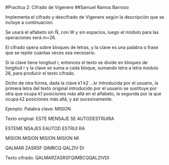 #Practica 2: Cifrado de Vigenere
##Samuel Ramos Barroso

Implementa el cifrado y descifrado de Vigenere según la descripción que se incluye a continuación:

Se usará el alfabeto sin Ñ, con W y sin espacios, luego el módulo para las operaciones será m=26.

El cifrado opera sobre bloques de letras, y la clave es una palabra o frase que se repite cuantas veces sea necesario.

Si la clave tiene longitud r, entonces el texto se divide en bloques de longitud r y la clave se suma a cada bloque, sumando letra a letra módulo 26, para producir el texto cifrado.

Dicho de otra forma, dada la clave k1 k2 ...kr introducida por el usuario, la primera letra del texto original introducido por el usuario se sustituye por otra que ocupa k1 posiciones más allá en el alfabeto, la segunda por la que ocupa k2 posiciones más allá, y así sucesivamente.

Ejemplo:
Palabra clave: MISION

Texto original: ESTE MENSAJE SE AUTODESTRUIRA

ESTEME NSAJES EAUTOD ESTRUI RA

MISION MISION MISION MISION MI

QALMAR ZASRSF QIMBCQ QALZIV DI

Texto cifrado: QALMARZASRSFQIMBCQQALZIVDI
